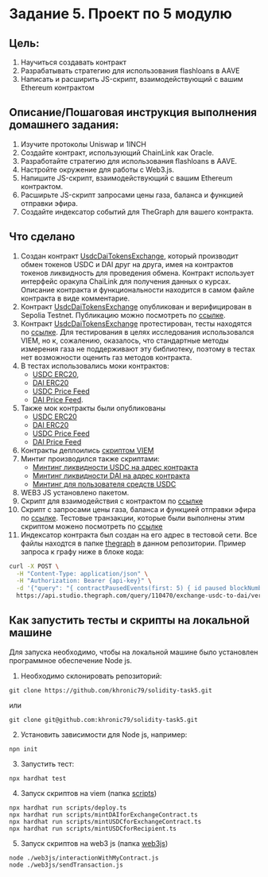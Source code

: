 # Задание 5. Проект по 5 модулю
## Цель:
1. Научиться создавать контракт
2. Разрабатывать стратегию для использования flashloans в AAVE
3. Написать и расширить JS-скрипт, взаимодействующий с вашим Ethereum контрактом


## Описание/Пошаговая инструкция выполнения домашнего задания:
1. Изучите протоколы Uniswap и 1INCH
2. Создайте контракт, использующий ChainLink как Oracle.
3. Разработайте стратегию для использования flashloans в AAVE.
4. Настройте окружение для работы с Web3.js.
5. Напишите JS-скрипт, взаимодействующий с вашим Ethereum контрактом.
6. Расширьте JS-скрипт запросами цены газа, баланса и функцией отправки эфира.
7. Создайте индексатор событий для TheGraph для вашего контракта.

## Что сделано
1. Создан контракт [UsdcDaiTokensExchange](./contracts/UsdcDaiTokensExchange.sol), который производит обмен токенов USDC и DAI друг на друга, имея на контрактов токенов ликвидность для проведения обмена. Контракт использует интерфейс оракула ChaiLink для получения данных о курсах. Описание контракта и функциональности находится в самом файле контракта в виде комментарие.
2. Контракт [UsdcDaiTokensExchange](./contracts/UsdcDaiTokensExchange.sol) опубликован и верифицирован в Sepolia Testnet. Публикацию можно посмотреть по [ссылке](https://sepolia.etherscan.io/address/0x85d37b1868667d0b35878f11c2417fc84d5bfe74).
3. Контракт [UsdcDaiTokensExchange](./contracts/UsdcDaiTokensExchange.sol) протестирован, тесты находятся по [ссылке](./test/UsdcDaiTokensExchange.ts). Для тестирования в целях исследования использовался VIEM, но к, сожалению, оказалось, что стандартные методы измерения газа не поддерживают эту библиотеку, поэтому в тестах нет возможности оценить газ методов контракта.
4. В тестах использовались моки контрактов:
    - [USDC ERC20](./contracts/test/MockERC20.sol),
    - [DAI ERC20](./contracts/test/MockERC20.sol)
    - [USDC Price Feed](./contracts/test/MockAggregatorV3.sol)
    - [DAI Price Feed](./contracts/test/MockAggregatorV3.sol).
5. Также мок контракты были опубликованы
    - [USDC ERC20](https://sepolia.etherscan.io/address/0xe63b7cdfebc0695c207cedec44142d23c7545d3a)
    - [DAI ERC20](https://sepolia.etherscan.io/address/0x38e8a2a03bf9bf54abf3add1defcd31e4b822df3)
    - [USDC Price Feed](https://sepolia.etherscan.io/address/0xc18c2a1717c494c563d71174c80a46f20bab3c97)
    - [DAI Price Feed](https://sepolia.etherscan.io/address/0x163027c44cf804e9f5391a21dec1f72cf9a2a5fa)
6. Контракты деплоились [скриптом VIEM](./scripts/deploy.ts)
7. Минтиг производился также скриптами:
    - [Минтинг ликвидности USDC на адрес контракта](./scripts/mintUSDCforExchangeContract.ts)
    - [Минтинг ликвидности DAI на адрес контракта](./scripts/mintDAIforExchangeContract.ts)
    - [Минтинг для пользователя средств USDC](./scripts/mintUSDCforRecipient.ts)
8. WEB3 JS установлено пакетом.
9. Скрипт для взаимодействия с контрактом по [ссылке](./web3js/interactionWithMyContract.js)
10. Скрипт с запросами цены газа, баланса и функцией отправки эфира по [ссылке](./web3js/sendTransaction.js). Тестовые транзакции, которые были выполнены этим скриптом можено посмотреть по [ссылке](https://sepolia.etherscan.io/address/0xA09eA8079E7eda7D5dfc0d147da88511627a5cdE)
11. Индексатор контракта был создан на его адрес в тестовой сети. Все файлы находтся в папке [thegraph](./thegraph/) в данном репозитории. Пример запроса к графу ниже в блоке кода:
```bash
curl -X POST \
  -H "Content-Type: application/json" \
  -H "Authorization: Bearer {api-key}" \
  -d '{"query": "{ contractPausedEvents(first: 5) { id paused blockNumber blockTimestamp } exchanges(first: 5) { id user fromToken fromAmount } }", "operationName": "Subgraphs", "variables": {}}' \
  https://api.studio.thegraph.com/query/110470/exchange-usdc-to-dai/version/latest
```

## Как запустить тесты и скрипты на локальной машине
Для запуска необходимо, чтобы на локальной машине было установлен программное обеспечение Node js.
1. Необходимо склонировать репозиторий:
```shell
git clone https://github.com/khronic79/solidity-task5.git
```
или
```shell
git clone git@github.com:khronic79/solidity-task5.git
```
2. Установить зависимости для Node js, например:
```shell
npn init
```
3. Запустить тест:
```shell
npx hardhat test
```
4. Запуск скриптов на viem (папка [scripts](./scripts/))
```shell
npx hardhat run scripts/deploy.ts
npx hardhat run scripts/mintDAIforExchangeContract.ts
npx hardhat run scripts/mintUSDCforExchangeContract.ts
npx hardhat run scripts/mintUSDCforRecipient.ts
```
5. Запуск скриптов на web3 js (папка [web3js](./web3js/))
```shell
node ./web3js/interactionWithMyContract.js
node ./web3js/sendTransaction.js
```